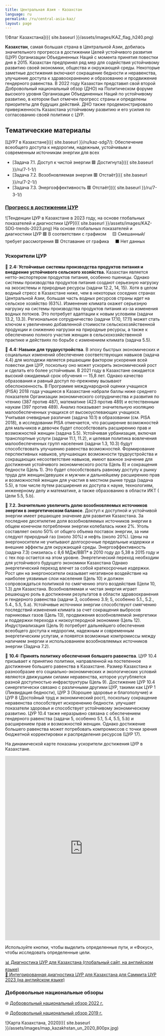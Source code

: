 ```yaml
---
title: Центральная Азия - Казахстан
language: ru
permalink: /ru/central-asia-kaz/
layout: page
---
```


![Флаг Казахстана]({{ site.baseurl }}/assets/images/KAZ_flag_h240.png) 

**Казахстан**, самая большая страна в Центральной Азии, добилась значительного прогресса в достижении Целей устойчивого развития (ЦУР) Организации Объединенных Наций с момента принятия повестки дня в 2015. Казахстан предпринял ряд мер для содействия устойчивому развитию своей экономики, общества и окружающей среды. Некоторые заметные достижения включают сокращение бедности и неравенства, улучшение доступа к здравоохранению и образованию и продвижение гендерного равенства. В 2022 году Казахстан представил свой второй Добровольный национальный обзор (ДНО) на Политическом форуме высокого уровня Организации Объединенных Наций по устойчивому развитию, в котором был отмечен прогресс страны и определены приоритеты для будущих действий. ДНО также продемонстрировало приверженность Казахстана устойчивому развитию и его усилия по согласованию своей политики с ЦУР.


## Тематические материалы
[ЦУР7 в Казахстане]({{ site.baseurl }}/ru/kaz-sdg7/): Обеспечение всеобщего доступа к недорогим, надежным, устойчивым и современным источникам энергии для всех
- [Задача 7.1. Доступ к чистой энергии 🟩 Достигнута]({{ site.baseurl }}/ru/7-1-1/)
- [Задача 7.2. Возобновляемая энергия 🟥 Отстаёт]({{ site.baseurl }}/ru/7-2-1/) 
- [Задача 7.3. Энергоэффективность  🟥 Отстаёт]({{ site.baseurl }}/ru/7-3-1/)

### [Прогресс в достижении ЦУР](https://data.undp.org/sdg-push-diagnostic/KAZ/sdg-trends)
![Тенденции ЦУР в Казахстане в 2023 году, на основе глобальных показателей и диагностики ЦУР]({{ site.baseurl }}/assets/images/KAZ-SDG-trends-2023.png)
На основе глобальных показателей и диагностики ЦУР 🟩 В соответствии с графиком     🟨 Смешанный/требует рассмотрения   🟥 Отставание от графика     ⬛ Нет данных

### Ускорители ЦУР

🔷 **2.4: Устойчивые системы производства продуктов питания и внедрение устойчивого сельского хозяйства.** Казахстан является нетто-экспортером продуктов питания, особенно пшеницы. Однако системы производства продуктов питания создают серьезную нагрузку на экосистемы и природные ресурсы (задачи 12.2, 14, 15).
Хотя в целом водный стресс в Казахстане ниже, чем в некоторых соседних странах Центральной Азии, большая часть водных ресурсов страны идет на сельское хозяйство (63%). Изменение климата окажет серьезную нагрузку на системы производства продуктов питания из-за изменения водных потоков. Это потребует адаптации к новым условиям (задачи 13.2, 13.3).
Региональное сотрудничество (задачи 17.10, 17.11) может стать ключом к увеличению добавленной стоимости сельскохозяйственной продукции и снижению нагрузки на природные ресурсы, а также к обеспечению полного участия женщин в сельскохозяйственной практике и действиях по борьбе с изменением климата (задача 5.5).

🔷 **4.4: Навыки для трудоустройства**. В эпоху быстрых экономических и социальных изменений обеспечение соответствующих навыков (задача 4.4) для молодежи является решающим фактором ускорения всей повестки дня ЦУР, поскольку оно может ускорить экономический рост и сделать его более устойчивым. В 2021 году в Казахстане ожидается высокий ожидаемый срок обучения — 15,8 лет. Однако качество образования и равный доступ по-прежнему вызывают обеспокоенность. В Программе международной оценки учащихся (PISA) 2018 года учащиеся в Казахстане набрали баллы ниже среднего показателя Организации экономического сотрудничества и развития по чтению (387 против 487), математике (423 против 489) и естественным наукам (397 против 489). Анализ показывает значительную изоляцию малообеспеченных учащихся от высокоуспевающих учащихся.
Учитывая очевидные различия (задача 10.1) в образовании (см. PISA 2018), в исследовании PISA отмечается, что расширение возможностей для мальчиков и девочек будет способствовать расширению прав и возможностей женщин (задача 5.5). Устойчивая урбанизация, включая транспортные услуги (задачи 11.1, 11.2), и целевая политика вовлечения малообеспеченных групп населения (задачи 1.3, 10.3) будут способствовать улучшению равенства возможностей.
Формирование перспективных навыков, улучшающих возможности трудоустройства и сокращающих несоответствие навыков, имеют важное значение для достижения устойчивого экономического роста (Цель 8) и сокращения бедности (Цель 1). Это будет способствовать равному доступу к рынку труда для женщин/девушек и мужчин и дальнейшему расширению прав и возможностей женщин для участия в местном рынке труда (задача 5.5), в том числе путем расширения их доступа к науке, технологиям, инженерному делу и математике, а также образованию в области ИКТ ( Цели 5.5, 5.b).

🔷 **7.2. Значительно увеличить долю возобновляемых источников энергии в энергетическом балансе**. Доступ к доступной и устойчивой энергии имеет решающее значение для развития Казахстана. За последнее десятилетие доля возобновляемых источников энергии в общем конечном потреблении энергии колебалась ниже 2%. Уголь составляет около 50% от общего объема поставок энергии, за ним следуют природный газ (около 30%) и нефть (около 20%). Цены на энергоносители не учитывают долгосрочные предельные издержки и внешние эффекты для окружающей среды. Энергоэффективность (задача 7.3) снизилась с 8,6 МДж/ВВП\* в 2010 году до 5,38 в 2015 году и с тех пор остается на этом уровне. Энергетический переход необходим для устойчивого будущего экономики Казахстана
Однако энергетический переход влечет за собой краткосрочные издержки. Рост цен на энергоносители оказывает негативное воздействие на наиболее уязвимые слои населения (Цель 10) и должен сопровождаться политикой по смягчению этого воздействия (Цели 10, 1.3) для Казахстана.
Возобновляемая и чистая энергия играет решающую роль в достижении результатов в области здравоохранения и гендерного равенства (задачи 3, особенно 3.9; 5, особенно 5.1., 5.2., 5.4., 5.5, 5.a). Устойчивые источники энергии способствуют смягчению последствий изменения климата за счет сокращения выбросов парниковых газов (Цель 13), продвижения возобновляемой энергетики и поддержки перехода к низкоуглеродной экономике (Цель 12).
Индустриализация (Цель 9) потребует дальнейшего обеспечения всеобщего доступа к недорогим, надежным и современным энергетическим услугам, и появятся возможные компромиссы между наличием энергии и использованием возобновляемых источников энергии (Задача 7.2).

🔷 **10.4: Принять политику обеспечения большего равенства**. ЦУР 10.4 призывает к принятию политики, направленной на постепенное достижение большего равенства в Казахстане. Размер Казахстана и разнообразие его социально-экономических и экологических условий являются движущими силами неравенства, которое усугубляется разной доступностью инфраструктуры (Цель 9).
Достижение ЦУР 10.4 синергетически связано с различными другими ЦУР, такими как ЦУР 1 (Ликвидация бедности), ЦУР 3 (Хорошее здоровье и благополучие) и ЦУР 8 (Достойный труд и экономический рост), поскольку сокращение неравенства способствует искоренению бедности. улучшает показатели здоровья и способствует устойчивому экономическому развитию. ЦУР 10.4 также неразрывно связана с обеспечением гендерного равенства (задачи 5, особенно 5.1, 5.4, 5.5, 5.b) и расширением прав и возможностей женщин.
Однако достижение большего равенства может потребовать компромиссов с точки зрения бюджетной корректировки и распределения ресурсов (ЦУР 17).




На динамической карте показаны ускорители достижения ЦУР в Казахстане.

<iframe src="https://embed.kumu.io/2641668c40b8a7e162cb6a129dd76b90" width="100%" height="600"frameborder="0"></iframe>

Используйте кнопки, чтобы выделить определенные пути, и «Фокус», чтобы исследовать определенные цели.



[📊 Диагностика ЦУР для Казахстана (глобальный сайт, на английском языке)](https://sdgdiagnostics.data.undp.org/KAZ)  
[📑 Интегрированная диагностика ЦУР для Казахстана для Саммита ЦУР 2023 (на английском языке)](https://sdgigeneralstorage.blob.core.windows.net/sdg-push/InsightReports/UNDP%20-%20SDG%20KAZ.pdf)



### Добровольные национальные обзоры

🌐 [Добровольный национальный обзор 2022 г.](https://hlpf.un.org/countries/kazakhstan/voluntary-national-review-2022)

🌐 [Добровольный национальный обзор 2019 г.](https://hlpf.un.org/countries/kazakhstan/voluntary-national-review-2019)





![Карта Казахстана, 2020]({{ site.baseurl }}/assets/images/map_kazakhstan_un_2020_800px.jpg)

